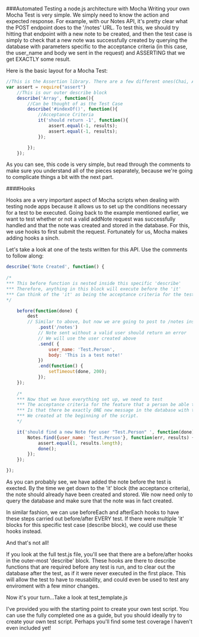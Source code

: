 ###Automated Testing a node.js architecture with Mocha
Writing your own Mocha Test is very simple. We simply need to know the action and expected response. For example, with our Notes API, it's pretty clear what the POST endpoint does to the '/notes' URL. To test this, we should try hitting that endpoint with a new note to be created, and then the test case is simply to check that a new note was successfully created by querying the database with parameters specific to the acceptance criteria (in this case, the user_name and body we sent in the request) and ASSERTING that we get EXACTLY some result. 

Here is the basic layout for a Mocha Test:
```js
//This is the Assertion library. There are a few different ones(Chai, Assert, Should), but we use assert here.
var assert = require("assert") 
	//This is our outer describe block
	describe('Array', function(){ 
		//Can be thought of as the Test Case
		describe('#indexOf()', function(){ 
			//Acceptance Criteria
			it('should return -1', function(){ 
				assert.equal(-1, results); 
				assert.equal(-1, results); 
			});

		});
	});
```

As you can see, this code is very simple, but read through the comments to make sure you understand all of the pieces separately, because we're going to complicate things a bit with the next part.

####Hooks

Hooks are a very important aspect of Mocha scripts when dealing with testing node apps because it allows us to set up the conditions necessary for a test to be executed. Going back to the example mentioned earlier, we want to test whether or not a valid addNote request was successfully handled and that the note was created and stored in the database. For this, we use hooks to first submit the request. Fortunately for us, Mocha makes adding hooks a sinch. 

Let's take a look at one of the tests written for this API. Use the comments to follow along: 
```js
describe('Note Created', function() {
		
/*  
*** This before function is nested inside this specific 'describe'
*** Therefore, anything in this block will execute before the 'it'
*** Can think of the 'it' as being the acceptance criteria for the test case
*/

	before(function(done) {
		dest
		// Similar to above, but now we are going to post to /notes instead of /users
			.post('/notes')
			// Note sent without a valid user should return an error
			// We will use the user created above
			.send( {
				user_name: 'Test.Person',
				body: 'This is a test note!'
			})
			.end(function() {
				setTimeout(done, 200);
			});
	});
		
	/*
	*** Now that we have everything set up, we need to test
	*** The acceptance criteria for the feature that a person be able to add new note
	*** Is that there be exactly ONE new message in the database with the user_name
	*** We created at the beginning of the script.
	*/

	it('should find a new Note for user "Test.Person" ', function(done) {
		Notes.find({user_name: 'Test.Person'}, function(err, results) {
			assert.equal(1, results.length);
			done();
		});
	});

});
```
As you can probably see, we have added the note before the test is exected. By the time we get down to the 'it' block (the acceptance criteria), the note should already have been created and stored. We now need only to query the database and make sure that the note was in fact created. 

In similar fashion, we can use beforeEach and afterEach hooks to have these steps carried out before/after EVERY test. If there were multiple 'it' blocks for this specific test case (describe block), we could use these hooks instead.

And that's not all! 

If you look at the full test.js file, you'll see that there are a before/after hooks in the outer-most 'describe' block. These hooks are there to describe functions that are required before any test is run, and to clear out the database after the test, as if it were never executed in the first place. This will allow the test to have to reusability, and could even be used to test any enviroment with a few minor changes.

Now it's your turn...Take a look at test_template.js

I've provided you with the starting point to create your own test script. You can use the fully completed one as a guide, but you should ideally try to create your own test script. Perhaps you'll find some test coverage I haven't even included yet!
